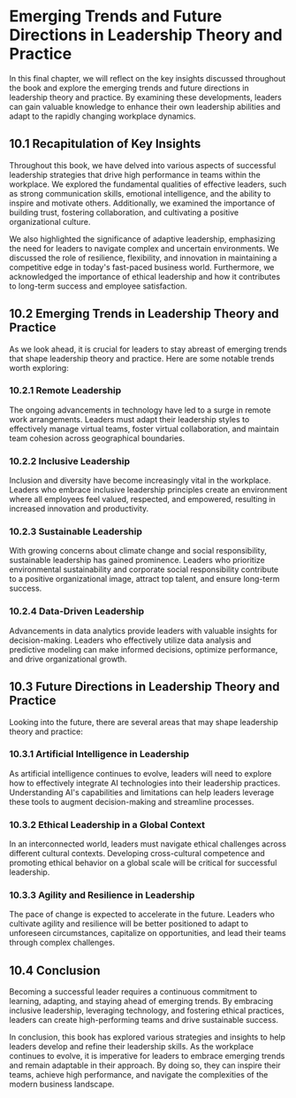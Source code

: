 Emerging Trends and Future Directions in Leadership Theory and Practice
=============================================================================================================================

In this final chapter, we will reflect on the key insights discussed throughout the book and explore the emerging trends and future directions in leadership theory and practice. By examining these developments, leaders can gain valuable knowledge to enhance their own leadership abilities and adapt to the rapidly changing workplace dynamics.

10.1 Recapitulation of Key Insights
-----------------------------------

Throughout this book, we have delved into various aspects of successful leadership strategies that drive high performance in teams within the workplace. We explored the fundamental qualities of effective leaders, such as strong communication skills, emotional intelligence, and the ability to inspire and motivate others. Additionally, we examined the importance of building trust, fostering collaboration, and cultivating a positive organizational culture.

We also highlighted the significance of adaptive leadership, emphasizing the need for leaders to navigate complex and uncertain environments. We discussed the role of resilience, flexibility, and innovation in maintaining a competitive edge in today's fast-paced business world. Furthermore, we acknowledged the importance of ethical leadership and how it contributes to long-term success and employee satisfaction.

10.2 Emerging Trends in Leadership Theory and Practice
------------------------------------------------------

As we look ahead, it is crucial for leaders to stay abreast of emerging trends that shape leadership theory and practice. Here are some notable trends worth exploring:

### 10.2.1 Remote Leadership

The ongoing advancements in technology have led to a surge in remote work arrangements. Leaders must adapt their leadership styles to effectively manage virtual teams, foster virtual collaboration, and maintain team cohesion across geographical boundaries.

### 10.2.2 Inclusive Leadership

Inclusion and diversity have become increasingly vital in the workplace. Leaders who embrace inclusive leadership principles create an environment where all employees feel valued, respected, and empowered, resulting in increased innovation and productivity.

### 10.2.3 Sustainable Leadership

With growing concerns about climate change and social responsibility, sustainable leadership has gained prominence. Leaders who prioritize environmental sustainability and corporate social responsibility contribute to a positive organizational image, attract top talent, and ensure long-term success.

### 10.2.4 Data-Driven Leadership

Advancements in data analytics provide leaders with valuable insights for decision-making. Leaders who effectively utilize data analysis and predictive modeling can make informed decisions, optimize performance, and drive organizational growth.

10.3 Future Directions in Leadership Theory and Practice
--------------------------------------------------------

Looking into the future, there are several areas that may shape leadership theory and practice:

### 10.3.1 Artificial Intelligence in Leadership

As artificial intelligence continues to evolve, leaders will need to explore how to effectively integrate AI technologies into their leadership practices. Understanding AI's capabilities and limitations can help leaders leverage these tools to augment decision-making and streamline processes.

### 10.3.2 Ethical Leadership in a Global Context

In an interconnected world, leaders must navigate ethical challenges across different cultural contexts. Developing cross-cultural competence and promoting ethical behavior on a global scale will be critical for successful leadership.

### 10.3.3 Agility and Resilience in Leadership

The pace of change is expected to accelerate in the future. Leaders who cultivate agility and resilience will be better positioned to adapt to unforeseen circumstances, capitalize on opportunities, and lead their teams through complex challenges.

10.4 Conclusion
---------------

Becoming a successful leader requires a continuous commitment to learning, adapting, and staying ahead of emerging trends. By embracing inclusive leadership, leveraging technology, and fostering ethical practices, leaders can create high-performing teams and drive sustainable success.

In conclusion, this book has explored various strategies and insights to help leaders develop and refine their leadership skills. As the workplace continues to evolve, it is imperative for leaders to embrace emerging trends and remain adaptable in their approach. By doing so, they can inspire their teams, achieve high performance, and navigate the complexities of the modern business landscape.
